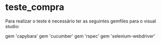 # teste_compra
Para realizar o teste é necessário ter as seguintes gemfiles para o visual studio:

gem 'capybara'
gem 'cucumber'
gem 'rspec'
gem 'selenium-webdriver'


